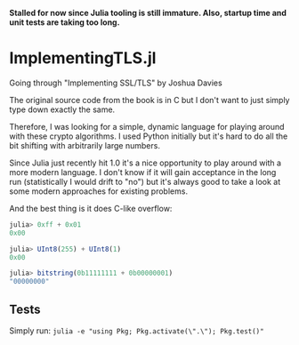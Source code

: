 **Stalled for now since Julia tooling is still immature. Also, startup time and unit tests are taking too long.**

# ImplementingTLS.jl
Going through "Implementing SSL/TLS" by Joshua Davies

The original source code from the book is in C but I don't want to just simply type down exactly the same.

Therefore, I was looking for a simple, dynamic language for playing around with these crypto algorithms.
I used Python initially but it's hard to do all the bit shifting with arbitrarily large numbers.

Since Julia just recently hit 1.0 it's a nice opportunity to play around with a more modern language. 
I don't know if it will gain acceptance in the long run (statistically I would drift to "no") but it's always
good to take a look at some modern approaches for existing problems.

And the best thing is it does C-like overflow:

```julia
julia> 0xff + 0x01
0x00

julia> UInt8(255) + UInt8(1)
0x00

julia> bitstring(0b11111111 + 0b00000001)
"00000000"
```

## Tests

Simply run: `julia -e "using Pkg; Pkg.activate(\".\"); Pkg.test()"`
